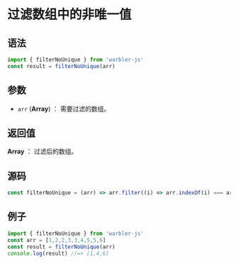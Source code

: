 <!--
 * @Author: 一尾流莺
 * @Description:过滤数组中的非唯一值
 * @Date: 2021-09-15 11:17:10
 * @LastEditTime: 2021-09-16 18:21:32
 * @FilePath: \warblerjs-guide\docs\guide\array\filterNoUnique.md
-->
# 过滤数组中的非唯一值

## 语法

```js
import { filterNoUnique } from 'warbler-js'
const result = filterNoUnique(arr)
```

## 参数

- `arr` (**Array**) ： 需要过滤的数组。

## 返回值

**Array** ： 过滤后的数组。

## 源码

```js
const filterNoUnique = (arr) => arr.filter((i) => arr.indexOf(i) === arr.lastIndexOf(i));
```

## 例子

```js
import { filterNoUnique } from 'warbler-js'
const arr = [1,2,2,3,3,4,5,5,6]
const result = filterNoUnique(arr)
console.log(result) //=> [1,4,6]
```